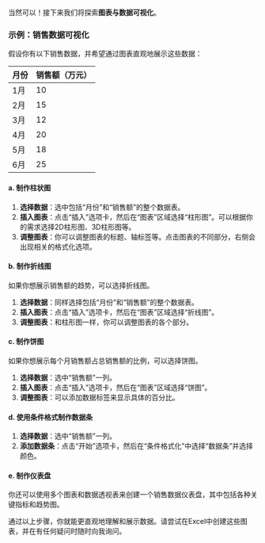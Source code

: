 当然可以！接下来我们将探索**图表与数据可视化**。

### 示例：销售数据可视化

假设你有以下销售数据，并希望通过图表直观地展示这些数据：

| 月份   | 销售额（万元） |
|--------|--------------|
| 1月    | 10           |
| 2月    | 15           |
| 3月    | 12           |
| 4月    | 20           |
| 5月    | 18           |
| 6月    | 25           |

#### a. 制作柱状图

1. **选择数据**：选中包括“月份”和“销售额”的整个数据表。
2. **插入图表**：点击“插入”选项卡，然后在“图表”区域选择“柱形图”。可以根据你的需求选择2D柱形图、3D柱形图等。
3. **调整图表**：你可以调整图表的标题、轴标签等。点击图表的不同部分，右侧会出现相关的格式化选项。

#### b. 制作折线图

如果你想展示销售额的趋势，可以选择折线图。

1. **选择数据**：同样选择包括“月份”和“销售额”的整个数据表。
2. **插入图表**：点击“插入”选项卡，然后在“图表”区域选择“折线图”。
3. **调整图表**：和柱形图一样，你可以调整图表的各个部分。

#### c. 制作饼图

如果你想展示每个月销售额占总销售额的比例，可以选择饼图。

1. **选择数据**：选中“销售额”一列。
2. **插入图表**：点击“插入”选项卡，然后在“图表”区域选择“饼图”。
3. **调整图表**：可以添加数据标签来显示具体的百分比。

#### d. 使用条件格式制作数据条

1. **选择数据**：选中“销售额”一列。
2. **添加数据条**：点击“开始”选项卡，然后在“条件格式化”中选择“数据条”并选择颜色。

#### e. 制作仪表盘

你还可以使用多个图表和数据透视表来创建一个销售数据仪表盘，其中包括各种关键指标和趋势图。

通过以上步骤，你就能更直观地理解和展示数据。请尝试在Excel中创建这些图表，并在有任何疑问时随时向我询问。
